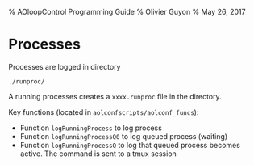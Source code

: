 % AOloopControl Programming Guide
% Olivier Guyon
% May 26, 2017











# Processes

Processes are logged in directory

	./runproc/

A running processes creates a `xxxx.runproc` file in the directory.



Key functions (located in `aolconfscripts/aolconf_funcs`):

- Function `logRunningProcess` to log process
- Function `logRunningProcessQ0` to log queued process (waiting)
- Function `logRunningProcessQ` to log that queued process becomes active. The command is sent to a tmux session
